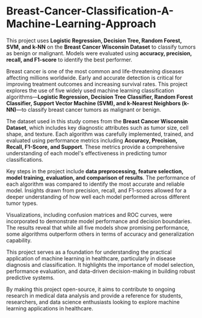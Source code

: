 # Breast-Cancer-Classification-A-Machine-Learning-Approach
This project uses **Logistic Regression, Decision Tree, Random Forest, SVM, and k-NN** on the **Breast Cancer Wisconsin Dataset** to classify tumors as benign or malignant. Models were evaluated using **accuracy, precision, recall, and F1-score** to identify the best performer.


Breast cancer is one of the most common and life-threatening diseases affecting millions worldwide. Early and accurate detection is critical for improving treatment outcomes and increasing survival rates. This project explores the use of five widely used machine learning classification algorithms—**Logistic Regression, Decision Tree Classifier, Random Forest Classifier, Support Vector Machine (SVM), and k-Nearest Neighbors (k-NN)**—to classify breast cancer tumors as malignant or benign.  

The dataset used in this study comes from the **Breast Cancer Wisconsin Dataset**, which includes key diagnostic attributes such as tumor size, cell shape, and texture. Each algorithm was carefully implemented, trained, and evaluated using performance metrics including **Accuracy, Precision, Recall, F1-Score, and Support**. These metrics provide a comprehensive understanding of each model's effectiveness in predicting tumor classifications.  

Key steps in the project include **data preprocessing, feature selection, model training, evaluation, and comparison of results**. The performance of each algorithm was compared to identify the most accurate and reliable model. Insights drawn from precision, recall, and F1-scores allowed for a deeper understanding of how well each model performed across different tumor types.  

Visualizations, including confusion matrices and ROC curves, were incorporated to demonstrate model performance and decision boundaries. The results reveal that while all five models show promising performance, some algorithms outperform others in terms of accuracy and generalization capability.  

This project serves as a foundation for understanding the practical application of machine learning in healthcare, particularly in disease diagnosis and classification. It highlights the importance of model selection, performance evaluation, and data-driven decision-making in building robust predictive systems.  

By making this project open-source, it aims to contribute to ongoing research in medical data analysis and provide a reference for students, researchers, and data science enthusiasts looking to explore machine learning applications in healthcare.

